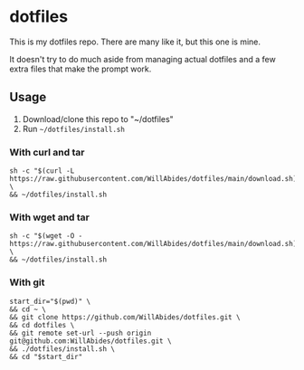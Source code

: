 # dotfiles

This is my dotfiles repo. There are many like it, but this one is mine.

It doesn't try to do much aside from managing actual dotfiles and a few extra files that make the 
prompt work.

## Usage

1. Download/clone this repo to "~/dotfiles"
2. Run `~/dotfiles/install.sh`

### With curl and tar

```shell
sh -c "$(curl -L https://raw.githubusercontent.com/WillAbides/dotfiles/main/download.sh)" \
&& ~/dotfiles/install.sh
```

### With wget and tar

```shell
sh -c "$(wget -O - https://raw.githubusercontent.com/WillAbides/dotfiles/main/download.sh)" \
&& ~/dotfiles/install.sh
```

### With git

```shell
start_dir="$(pwd)" \
&& cd ~ \
&& git clone https://github.com/WillAbides/dotfiles.git \
&& cd dotfiles \
&& git remote set-url --push origin git@github.com:WillAbides/dotfiles.git \
&& ./dotfiles/install.sh \
&& cd "$start_dir"
```
